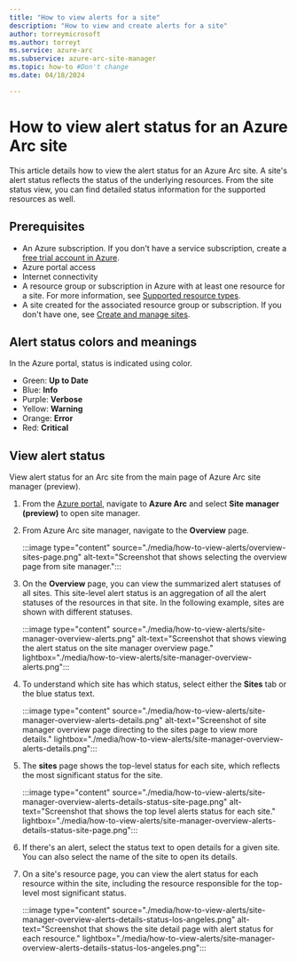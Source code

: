 ```yaml
---
title: "How to view alerts for a site"
description: "How to view and create alerts for a site"
author: torreymicrosoft
ms.author: torreyt
ms.service: azure-arc
ms.subservice: azure-arc-site-manager
ms.topic: how-to #Don't change
ms.date: 04/18/2024

---
```


# How to view alert status for an Azure Arc site

This article details how to view the alert status for an Azure Arc site. A site's alert status reflects the status of the underlying resources. From the site status view, you can find detailed status information for the supported resources as well.

## Prerequisites

* An Azure subscription. If you don't have a service subscription, create a [free trial account in Azure](https://azure.microsoft.com/free/).
* Azure portal access
* Internet connectivity
* A resource group or subscription in Azure with at least one resource for a site. For more information, see [Supported resource types](./overview.md#supported-resource-types).
* A site created for the associated resource group or subscription. If you don't have one, see [Create and manage sites](./how-to-crud-site.md).

## Alert status colors and meanings

In the Azure portal, status is indicated using color.

* Green: **Up to Date**
* Blue: **Info**
* Purple: **Verbose**
* Yellow: **Warning**
* Orange: **Error**
* Red: **Critical**

## View alert status

View alert status for an Arc site from the main page of Azure Arc site manager (preview).

1. From the [Azure portal](https://portal.azure.com), navigate to **Azure Arc** and select **Site manager (preview)** to open site manager.

1. From Azure Arc site manager, navigate to the **Overview** page.

   :::image type="content" source="./media/how-to-view-alerts/overview-sites-page.png" alt-text="Screenshot that shows selecting the overview page from site manager.":::

1. On the **Overview** page, you can view the summarized alert statuses of all sites. This site-level alert status is an aggregation of all the alert statuses of the resources in that site. In the following example, sites are shown with different statuses.

   :::image type="content" source="./media/how-to-view-alerts/site-manager-overview-alerts.png" alt-text="Screenshot that shows viewing the alert status on the site manager overview page." lightbox="./media/how-to-view-alerts/site-manager-overview-alerts.png":::

1. To understand which site has which status, select either the **Sites** tab or the blue status text.

   :::image type="content" source="./media/how-to-view-alerts/site-manager-overview-alerts-details.png" alt-text="Screenshot of site manager overview page directing to the sites page to view more details." lightbox="./media/how-to-view-alerts/site-manager-overview-alerts-details.png":::

1. The **sites** page shows the top-level status for each site, which reflects the most significant status for the site.

   :::image type="content" source="./media/how-to-view-alerts/site-manager-overview-alerts-details-status-site-page.png" alt-text="Screenshot that shows the top level alerts status for each site." lightbox="./media/how-to-view-alerts/site-manager-overview-alerts-details-status-site-page.png":::

1. If there's an alert, select the status text to open details for a given site. You can also select the name of the site to open its details.

1. On a site's resource page, you can view the alert status for each resource within the site, including the resource responsible for the top-level most significant status.

   :::image type="content" source="./media/how-to-view-alerts/site-manager-overview-alerts-details-status-los-angeles.png" alt-text="Screenshot that shows the site detail page with alert status for each resource." lightbox="./media/how-to-view-alerts/site-manager-overview-alerts-details-status-los-angeles.png":::
